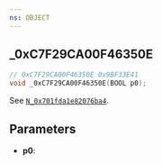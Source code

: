 ```yaml
---
ns: OBJECT
---
```

## _0xC7F29CA00F46350E

```c
// 0xC7F29CA00F46350E 0x9BF33E41
void _0xC7F29CA00F46350E(BOOL p0);
```

See [`N_0x701fda1e82076ba4`](#_0x701FDA1E82076BA4).
 
## Parameters
* **p0**: 

